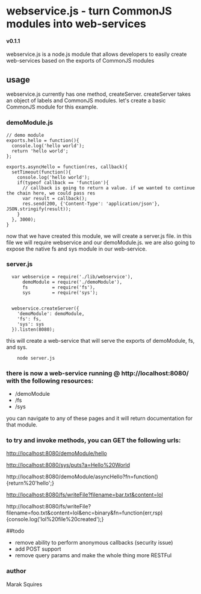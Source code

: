 # webservice.js - turn CommonJS modules into web-services
#### v0.1.1
webservice.js is a node.js module that allows developers to easily create web-services based on the exports of CommonJS modules

## usage

webservice.js currently has one method, createServer. createServer takes an object of labels and CommonJS modules. let's create a basic CommonJS module for this example.


### demoModule.js

    // demo module
    exports.hello = function(){
      console.log('hello world');
      return 'hello world';
    };

    exports.asyncHello = function(res, callback){
      setTimeout(function(){
        console.log('hello world');
        if(typeof callback == 'function'){
          // callback is going to return a value. if we wanted to continue the chain here, we could pass res
          var result = callback();
          res.send(200, {'Content-Type': 'application/json'}, JSON.stringify(result));
        }
      }, 3000);
    }

now that we have created this module, we will create a server.js file. in this file we will require webservice and our demoModule.js. we are also going to expose the native fs and sys module in our web-service.

### server.js

      var webservice = require('./lib/webservice'),
          demoModule = require('./demoModule'),
          fs         = require('fs'),
          sys        = require('sys');


      webservice.createServer({
        'demoModule': demoModule,
        'fs': fs,
        'sys': sys
      }).listen(8080);


this will create a web-service that will serve the exports of demoModule, fs, and sys.

        node server.js


### there is now a web-service running @ http://localhost:8080/ with the following resources:

 - /demoModule
 - /fs
 - /sys

you can navigate to any of these pages and it will return documentation for that module.  

### to try and invoke methods, you can GET the following urls:

[http://localhost:8080/demoModule/hello](http://localhost:8080/demoModule/hello)

[http://localhost:8080/sys/puts?a=Hello%20World](http://localhost:8080/sys/puts?a=Hello%20World)

http://localhost:8080/demoModule/asyncHello?fn=function(){return%20'hello';}

[http://localhost:8080/fs/writeFile?filename=bar.txt&content=lol](http://localhost:8080/fs/writeFile?filename=bar.txt&content=lol)

http://localhost:8080/fs/writeFile?filename=foo.txt&content=lol&enc=binary&fn=function(err,rsp){console.log('lol%20file%20created');}


##todo

 - remove ability to perform anonymous callbacks (security issue)
 - add POST support
 - remove query params and make the whole thing more RESTFul

### author

Marak Squires